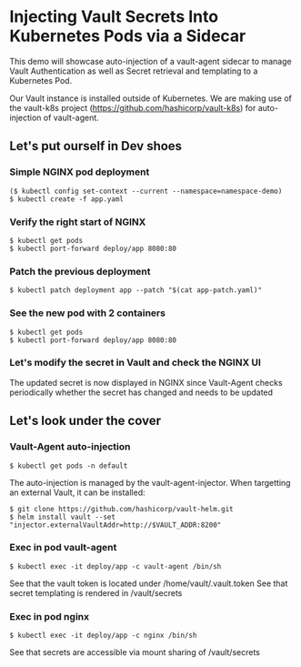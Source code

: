 # Injecting Vault Secrets Into Kubernetes Pods via a Sidecar

This demo will showcase auto-injection of a vault-agent sidecar to manage Vault Authentication as well as Secret retrieval and templating to a Kubernetes Pod.

Our Vault instance is installed outside of Kubernetes. We are making use of the vault-k8s project (https://github.com/hashicorp/vault-k8s) for auto-injection of vault-agent.

## Let's put ourself in Dev shoes
### Simple NGINX pod deployment

    ($ kubectl config set-context --current --namespace=namespace-demo)
    $ kubectl create -f app.yaml


### Verify the right start of NGINX

    $ kubectl get pods
    $ kubectl port-forward deploy/app 8080:80


### Patch the previous deployment

    $ kubectl patch deployment app --patch "$(cat app-patch.yaml)"

### See the new pod with 2 containers

    $ kubectl get pods
    $ kubectl port-forward deploy/app 8080:80

### Let's modify the secret in Vault and check the NGINX UI
The updated secret is now displayed in NGINX since Vault-Agent checks periodically whether the secret has changed and needs to be updated

## Let's look under the cover
### Vault-Agent auto-injection

    $ kubectl get pods -n default

The auto-injection is managed by the vault-agent-injector. When targetting an external Vault, it can be installed:

    $ git clone https://github.com/hashicorp/vault-helm.git
    $ helm install vault --set "injector.externalVaultAddr=http://$VAULT_ADDR:8200"

### Exec in pod vault-agent

    $ kubectl exec -it deploy/app -c vault-agent /bin/sh

See that the vault token is located under /home/vault/.vault.token
See that secret templating is rendered in /vault/secrets

### Exec in pod nginx

    $ kubectl exec -it deploy/app -c nginx /bin/sh 

See that secrets are accessible via mount sharing of /vault/secrets
